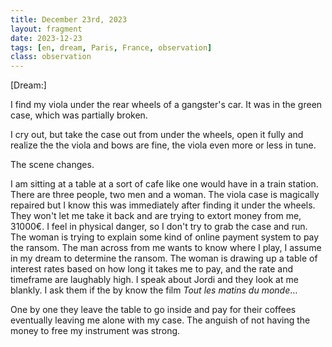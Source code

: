 ```yaml
---
title: December 23rd, 2023
layout: fragment
date: 2023-12-23
tags: [en, dream, Paris, France, observation]
class: observation
---
```


[Dream:]

I find my viola under the rear wheels of a gangster's car. It was in the green case, which was partially broken. 

I cry out, but take the case out from under the wheels, open it fully and realize the the viola and bows are fine, the viola even more or less in tune. 

The scene changes.

I am sitting at a table at a sort of cafe like one would have in a train station. There are three people, two men and a woman. The viola case is magically repaired but I know this was immediately after finding it under the wheels. They won't let me take it back and are trying to extort money from me, 31000€. I feel in physical danger, so I don't try to grab the case and run. The woman is trying to explain some kind of online payment system to pay the ransom. The man across from me wants to know where I play, I assume in my dream to determine the ransom. The woman is drawing up a table of interest rates based on how long it takes me to pay, and the rate and timeframe are laughably high. I speak about Jordi and they look at me blankly. I ask them if the by know the film *Tout les *matins du monde**… 

One by one they leave the table to go inside and pay for their coffees eventually leaving me alone with my case. The anguish of not having the money to free my instrument was strong.

<!-- 
Observation formatted with specialized formatter for Animal Rationis Capax
Observation type: dream
Generated: 2025-06-09 13:54:30
-->